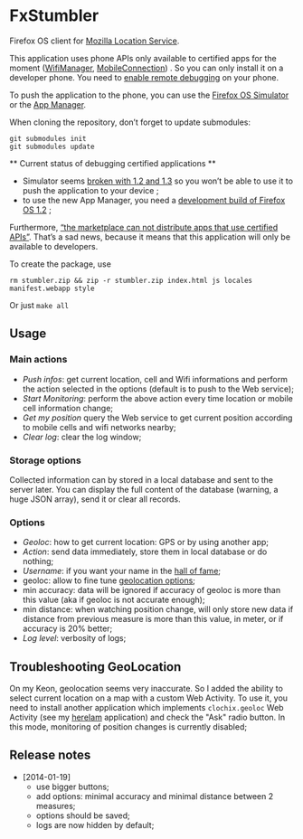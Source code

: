 # FxStumbler

Firefox OS client for [Mozilla Location Service](http://location.services.mozilla.com).

This application uses phone APIs only available to certified apps for the moment ([WifiManager](https://developer.mozilla.org/en-US/docs/Web/API/WifiManager), [MobileConnection](https://developer.mozilla.org/en-US/docs/Web/API/MozMobileConnection)) . So you can only install it on a developer phone. You need to [enable remote debugging](https://developer.mozilla.org/en-US/docs/Mozilla/Firefox_OS/Debugging/Developer_settings#Remote_debugging) on your phone.

To push the application to the phone, you can use the [Firefox OS Simulator](https://developer.mozilla.org/en-US/docs/Tools/Firefox_OS_Simulator#Push_to_device) or the [App Manager](https://developer.mozilla.org/en-US/docs/Mozilla/Firefox_OS/Using_the_App_Manager).

When cloning the repository, don’t forget to update submodules:

    git submodules init
    git submodules update

** Current status of debugging certified applications **

 - Simulator seems [broken with 1.2 and 1.3](https://bugzilla.mozilla.org/show_bug.cgi?id=928527) so you won’t be able to use it to push the application to your device ;
 - to use the new App Manager, you need a [development build of Firefox OS 1.2](https://developer.mozilla.org/fr/docs/Mozilla/Firefox_OS/Using_the_App_Manager#Debugging_Certified_Apps) ;

Furthermore, [“the marketplace can not distribute apps that use certified APIs”](https://groups.google.com/forum/#!topic/mozilla.dev.marketplace/vY3Rj3tWXuU). That’s a sad news, because it means that this application will only be available to developers.

To create the package, use 

    rm stumbler.zip && zip -r stumbler.zip index.html js locales manifest.webapp style

Or just `make all`

## Usage

### Main actions

 - *Push infos*: get current location, cell and Wifi informations and perform the action selected in the options (default is to push to the Web service);
 - *Start Monitoring*: perform the above action every time location or mobile cell information change;
 - *Get my position* query the Web service to get current position according to mobile cells and wifi networks nearby;
 - *Clear log*: clear the log window;

### Storage options

Collected information can by stored in a local database and sent to the server later. You can display the full content of the database (warning, a huge JSON array), send it or clear all records.

### Options

 - *Geoloc*: how to get current location: GPS or by using another app;
 - *Action*: send data immediately, store them in local database or do nothing;
 - *Username*: if you want your name in the [hall of fame](https://location.services.mozilla.com/leaders);
 - geoloc: allow to fine tune [geolocation options](https://developer.mozilla.org/en-US/docs/Web/API/PositionOptions);
 - min accuracy: data will be ignored if accuracy of geoloc is more than this value (aka if geoloc is not accurate enough);
 - min distance: when watching position change, will only store new data if distance from previous measure is more than this value, in meter, or if accuracy is 20% better;
 - *Log level*: verbosity of logs;

## Troubleshooting GeoLocation

On my Keon, geolocation seems very inaccurate. So I added the ability to select current location on a map with a custom Web Activity. To use it, you need to install another application which implements `clochix.geoloc` Web Activity (see my [hereIam](https://github.com/clochix/hereIam) application) and check the "Ask" radio button. In this mode, monitoring of position changes is currently disabled;

## Release notes

* [2014-01-19]
  - use bigger buttons;
  - add options: minimal accuracy and minimal distance between 2 measures;
  - options should be saved;
  - logs are now hidden by default;
